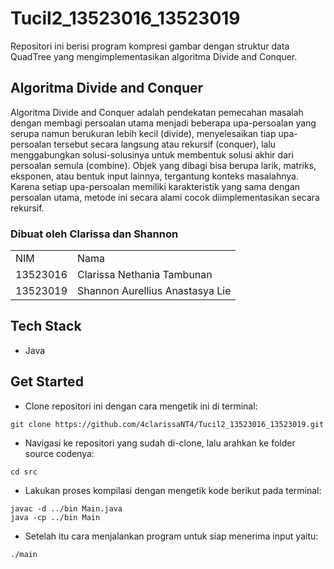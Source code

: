 # Tucil2_13523016_13523019
Repositori ini berisi program kompresi gambar dengan struktur data QuadTree yang mengimplementasikan algoritma Divide and Conquer.

## Algoritma Divide and Conquer
Algoritma Divide and Conquer adalah pendekatan pemecahan masalah dengan membagi persoalan utama menjadi beberapa upa-persoalan yang serupa namun berukuran lebih kecil (divide), menyelesaikan tiap upa-persoalan tersebut secara langsung atau rekursif (conquer), lalu menggabungkan solusi-solusinya untuk membentuk solusi akhir dari persoalan semula (combine). Objek yang dibagi bisa berupa larik, matriks, eksponen, atau bentuk input lainnya, tergantung konteks masalahnya. Karena setiap upa-persoalan memiliki karakteristik yang sama dengan persoalan utama, metode ini secara alami cocok diimplementasikan secara rekursif.

<div id="contributor">
  <strong>
    <h3>Dibuat oleh Clarissa dan Shannon</h3>
    <table align="center">
      <tr>
        <td>NIM</td>
        <td>Nama</td>
      </tr>
      <tr>
        <td>13523016</td>
        <td>Clarissa Nethania Tambunan</td>
      </tr>
      <tr>
        <td>13523019</td>
        <td>Shannon Aurellius Anastasya Lie</td>
    </table>
  </strong>
</div>

## Tech Stack
- Java

## Get Started
- Clone repositori ini dengan cara mengetik ini di terminal:
```shell
git clone https://github.com/4clarissaNT4/Tucil2_13523016_13523019.git
```

- Navigasi ke repositori yang sudah di-clone, lalu arahkan ke folder source codenya:
```shell
cd src
```

- Lakukan proses kompilasi dengan mengetik kode berikut pada terminal:
```shell
javac -d ../bin Main.java
java -cp ../bin Main
```

- Setelah itu cara menjalankan program untuk siap menerima input yaitu:
```shell
./main
```